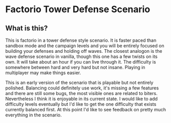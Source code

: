 Factorio Tower Defense Scenario
===============================

What is this?
-------------
This is factorio in a tower defense style scenario. It is faster paced than sandbox mode and the campaign levels and you will be entirely focused on building your defenses and holding off waves. The closest analogon is the wave defense scenario in vanilla, though this one has a few twists on its own. It will take about an hour if you can live through it. The difficulty is somewhere between hard and very hard but not insane. Playing in multiplayer may make things easier.

This is an early version of the scenario that is playable but not entirely polished. Balancing could definitely use work, it's missing a few features and there are still some bugs, the most visible ones are related to biters. Nevertheless I think it is enjoyable in its current state. I would like to add difficulty levels eventually but I'd like to get the one difficulty that exists currently balanced first. At this point I'd like to see feedback on pretty much everything in the scenario. 

